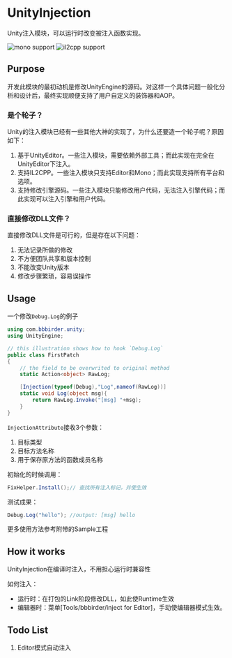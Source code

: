 # UnityInjection
Unity注入模块，可以运行时改变被注入函数实现。

![mono support](https://img.shields.io/badge/Mono-support-green)
![il2cpp support](https://img.shields.io/badge/IL2CPP-support-green)

## Purpose
开发此模块的最初动机是修改UnityEngine的源码。对这样一个具体问题一般化分析和设计后，最终实现顺便支持了用户自定义的装饰器和AOP。

### 是个轮子？
Unity的注入模块已经有一些其他大神的实现了，为什么还要造一个轮子呢？原因如下：
1. 基于UnityEditor。一些注入模块，需要依赖外部工具；而此实现在完全在UnityEditor下注入。
2. 支持IL2CPP。一些注入模块只支持Editor和Mono；而此实现支持所有平台和选项。
3. 支持修改引擎源码。一些注入模块只能修改用户代码，无法注入引擎代码；而此实现可以注入引擎和用户代码。


### 直接修改DLL文件？
直接修改DLL文件是可行的，但是存在以下问题：
1. 无法记录所做的修改
2. 不方便团队共享和版本控制
3. 不能改变Unity版本
4. 修改步骤繁琐，容易误操作

## Usage
一个修改`Debug.Log`的例子
```csharp
using com.bbbirder.unity;
using UnityEngine;

// this illustration shows how to hook `Debug.Log`
public class FirstPatch
{
    // the field to be overwrited to original method
    static Action<object> RawLog;

    [Injection(typeof(Debug),"Log",nameof(RawLog))]
    static void Log(object msg){
        return RawLog.Invoke("[msg] "+msg); 
    }
}

```
`InjectionAttribute`接收3个参数：
  1. 目标类型
  2. 目标方法名称
  3. 用于保存原方法的函数成员名称

初始化的时候调用：
```csharp
FixHelper.Install();// 查找所有注入标记，并使生效
```
测试成果：
```csharp
Debug.Log("hello"); //output: [msg] hello
```

更多使用方法参考附带的Sample工程

## How it works
UnityInjection在编译时注入，不用担心运行时兼容性

如何注入：

  * 运行时：在打包的Link阶段修改DLL，如此使Runtime生效
  * 编辑器时：菜单[Tools/bbbirder/inject for Editor]，手动使编辑器模式生效。

## Todo List
1. Editor模式自动注入
